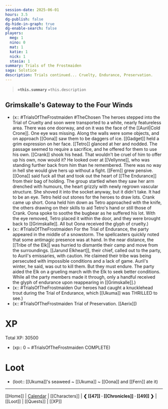 ```yaml
---
session-date: 2025-06-01
hours: 3.5
dg-publish: false
dg-hide-in-graph: true
dg-enable-search: false
players:
  meg: 1
  nino: 0
  mat: 1
  katie: 1
  nick: 1
  stasia: 1
summary: Trials of the Frostmaiden
saga: Solstice
description: Trials continued... Cruelty, Endurance, Preservation.
---
```


> **`=this.summary`**
> `=this.description`

## Grimskalle's Gateway to the Four Winds
- (x::  #TrialsOfTheFrostmaiden  #TheChosen The heroes stepped into the Trial of Cruelty and soon were transported to a white, nearly featureless area. There was one doorway, and on it was the face of the [[Auril|Cold Crone]]. One eye was missing. Along the walls were some objects, and on approach [[Oona]] saw them to be daggers of ice. [[Gadget]] held a grim expression on her face. [[Tetro]] glanced at her and nodded. The passage seemed to require a sacrifice, and he offered for them to use his own. [[Crank]] shook his head. That wouldn't be cruel of him to offer up his own, now would it? He looked over at [[Vellynne]], who was standing further back from him than he remembered. There was no way in hell she would give hers up without a fight. [[Fern]] grew pensive. [[Oona]] said fuck all that and took out the heart of [[The Endurance]] from their bag of holding. The group startled when they saw her arm drenched with humours, the heart grizzly with newly regrown vascular structure. She shoved it into the socket anyway, but it didn't take. It had to be an eye. Tetro held out stones for the heroes to draw lots. Crank came up short. Oona held him down as Tetro approached with the knife, the others drawing on their skills to aid Tetro's hand or still those of Crank. Oona spoke to soothe the bugbear as he suffered his lot. With the eye removed, Tetro placed it within the door, and they were brought back to [[Grimskalle]]. All but Oona received the glyph of cruelty.)
- (x::  #TrialsOfTheFrostmaiden  For the Trial of Endurance, the party appeared in the middle of a snowstorm. The spellcasters quickly noted that some antimagic presence was at hand. In the near distance, the [[Tribe of the Elk]] was hurried to dismantle their camp and move from the surroundings. [[Jarund Elkheart]], their chief, called out to the party, to Auril's emissaries, with caution. He claimed their tribe was being persecuted with impossible conditions and a lack of game. Auril's winter, he said, was out to kill them. But they must endure. The party aided the Elk on a grueling march with the Elk to seek better conditions. While all the party members made it through, only a handful received the glyph of endurance upon reappearing in [[Grimskalle]].)
- (x:: #TrialsOfTheFrostmaiden Our heroes had caught a knucklehead trout during the Trial of Endurance, which [[Ukuma]] was THRILLED to see.)
- (x::  #TrialsOfTheFrostmaiden  Trial of Preservation. [[Aerix]])

# XP
Total XP: 30500
- (xp:: 0 ~ #TrialsOfTheFrostmaiden COMPLETE) 

# Loot
- (loot::  [[Ukuma]]'s seaweed ~ [[Ukuma]] ~ [[Oona]] and [[Fern]] ate it)

---
[[Home]] | [Calendar](https://app.fantasy-calendar.com/calendars/38f9e3f5098bac1f655a4fb4241f35eb) | [[Characters]] | **❮ [[47]] · [[Chronicles]] ·  [[49]] ❯** | [[Loot]] | [[Quests]]  | [[XP]]